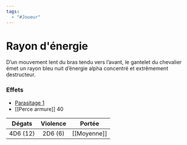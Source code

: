 ```yaml
---
tags:
  - "#Joueur"
---
```

# Rayon d'énergie

D’un mouvement lent du bras tendu vers l’avant, le gantelet du chevalier émet un rayon bleu nuit d’énergie alpha concentré et extrêmement destructeur.

### Effets

- [Parasitage 1](Parasitage)
- [[Perce armure]] 40

|  Dégats  | Violence |   Portée    |
| :------: | :------: | :---------: |
| 4D6 (12) | 2D6 (6)  | [[Moyenne]] |
